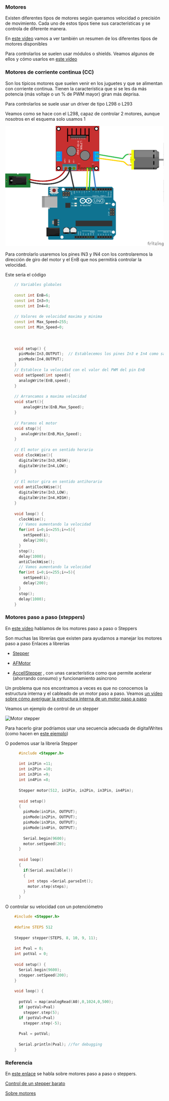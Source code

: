 ### Motores

Existen diferentes tipos de motores según queramos velocidad o precisión de movimiento. Cada uno de estos tipos tiene sus características y se controla de diferente manera.

En [este vídeo](https://www.youtube.com/embed/X16wCRL1F0s) vamos a ver también un resumen de los diferentes tipos de motores disponibles

Para controlarlos se suelen usar módulos o shields. Veamos algunos de ellos y cómo usarlos en [este vídeo](https://www.youtube.com/embed/8EddjPe2ZVk)

### Motores de corriente continua (CC)

Son los típicos motores que suelen venir en los juguetes y que se alimentan con corriente continua. Tienen la característica que si se les da más potencia (más voltaje o un % de PWM mayor) giran más deprisa.

Para controlarlos se suele usar un driver de tipo L298 o L293

Veamos como se hace con el L298, capaz de controlar 2 motores, aunque nosotros en el esquema solo usamos 1

![Motor_L298_bb.png](./images/Motor_L298_bb.png)

Para controlarlo usaremos los pines IN3 y IN4 con los controlaremos la dirección de giro del motor y el EnB que nos permitirá controlar la velocidad.

Este sería el código
```C++
    // Variables globales

    const int EnB=6;
    const int In3=9;
    const int In4=8;

    // Valores de velocidad maxima y minima
    const int Max_Speed=255;
    const int Min_Speed=0;



    void setup() {
      pinMode(In3,OUTPUT);  // Establecemos los pines In3 e In4 como salida
      pinMode(In4,OUTPUT);
    }
    // Establece la velocidad con el valor del PWM del pin EnB
    void setSpeed(int speed){
      analogWrite(EnB,speed);
    }

    // Arrancamos a maxima velocidad
    void start(){
        analogWrite(EnB,Max_Speed);
    }

    // Paramos el motor
    void stop(){
       analogWrite(EnB,Min_Speed);
    }

    // El motor gira en sentido horario
    void clockWise(){
      digitalWrite(In3,HIGH);
      digitalWrite(In4,LOW);
    }

    // El motor gira en sentido antihorario
    void antiClockWise(){
      digitalWrite(In3,LOW);
      digitalWrite(In4,HIGH);
    }

    void loop() {
      clockWise();
      // Vamos aumentando la velocidad
      for(int i=0;i<=255;i+=5){
        setSpeed(i);
        delay(200);  
      }
      stop();
      delay(1000);
      antiClockWise();
      // Vamos aumentando la velocidad
      for(int i=0;i<=255;i+=5){
        setSpeed(i);
        delay(200);  
      }
      stop();
      delay(1000);
    }
```

### Motores paso a paso (steppers)

En [este vídeo](https://www.youtube.com/embed/wYrhoYnbLmo) hablamos de los motores paso a paso o Steppers

Son muchas las librerías que existen para ayudarnos a manejar los motores paso a paso
Enlaces a librerías

* [Stepper](http://arduino.cc/en/Reference/Stepper)

* [AFMotor](http://learn.adafruit.com/adafruit-motor-shield)

* [AccellStepper](http://www.airspayce.com/mikem/arduino/AccelStepper/) , con unas característica como que permite acelerar (ahorrando consumo) y funcionamiento asíncrono

Un problema que nos encontramos a veces es que no conocemos la estructura interna y el cableado de un motor paso a paso. Veamos [un vídeo sobre cómo averiguar la estructura interna de un motor paso a paso](https://www.youtube.com/embed/ynLkdyOZYmk)

Veamos un ejemplo de control de un stepper

![Motor stepper](http://osoyoo.com/wp-content/uploads/2017/07/stepper_fritzing.jpg)

Para hacerlo girar podríamos usar una secuencia adecuada de digitalWrites (como hacen en [este ejemplo](https://raw.githubusercontent.com/osoyoo/Osoyoo-development-kits/master/Osoyoo%20lessons%20for%20Arduino/Stepper.zip))


O podemos usar la librería Stepper

```C++
      #include <Stepper.h>

      int in1Pin =11;
      int in2Pin =10;
      int in3Pin =9;
      int in4Pin =8;

      Stepper motor(512, in1Pin, in2Pin, in3Pin, in4Pin);

      void setup()
      {
        pinMode(in1Pin, OUTPUT);
        pinMode(in2Pin, OUTPUT);
        pinMode(in3Pin, OUTPUT);
        pinMode(in4Pin, OUTPUT);

        Serial.begin(9600);
        motor.setSpeed(20);
      }

      void loop()
      {
        if(Serial.available())
        {
          int steps =Serial.parseInt();
          motor.step(steps);
        }
      }
```
O controlar su velocidad con un potenciómetro

```C++
    #include <Stepper.h>

    #define STEPS 512

    Stepper stepper(STEPS, 8, 10, 9, 11);

    int Pval = 0;
    int potVal = 0;

    void setup() {
      Serial.begin(9600);
      stepper.setSpeed(200);
    }

    void loop() {

      potVal = map(analogRead(A0),0,1024,0,500);
      if (potVal>Pval)
        stepper.step(5);
      if (potVal<Pval)
        stepper.step(-5);

      Pval = potVal;

      Serial.println(Pval); //for debugging
    }
```

### Referencia

En [este enlace](http://www.solarbotics.net/library/pieces/parts_mech_steppers.html) se habla sobre motores paso a paso o steppers.

[Control de un stepper barato](https://www.luisllamas.es/motor-paso-paso-28byj-48-arduino-driver-uln2003/)

[Sobre motores](https://aprendiendoarduino.wordpress.com/2016/07/04/motores/)
